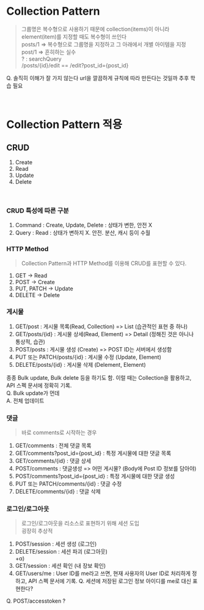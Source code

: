 # Collection Pattern
> 그룹명은 복수형으로 사용하기 때문에 collection(items)이 아니라 element(item)를 지정할 때도 복수형이 쓰인다<br/>
> posts/1 => 복수형으로 그룹명을 지정하고 그 아래에서 개별 아이템을 지정<br/>
> post/1 => 흔히하는 실수<br/>
> ? : searchQuery<br/>
> /posts/{id}/edit == /edit?post_id={post_id}

Q. 솔직히 이해가 잘 가지 않는다 url을 깔끔하게 규칙에 따라 만든다는 것일까
   추후 학습 필요

<br>

# Collection Pattern 적용
## CRUD
1. Create
2. Read
3. Update
4. Delete

<br>

### CRUD 특성에 따른 구분
1. Command  : Create, Update, Delete : 상태가 변한, 안전 X
2. Query    : Read : 상태가 변하지 X. 안전. 분산, 캐시 등이 수월

### HTTP Method
> Collection Pattern과 HTTP Method를 이용해 CRUD를 표현할 수 있다.
1. GET -> Read
2. POST -> Create
3. PUT, PATCH -> Update
4. DELETE -> Delete

### 게시물
1. GET/post
   : 게시물 목록(Read, Collection) => List (습관적인 표현 중 하나)
2. GET/posts/{id}
   : 게시물 상세(Read, Element) => Detail (정해진 것은 아니나 통상적, 습관)
3. POST/posts
   : 게시물 생성 (Create) => POST ID는 서버에서 생성함
4. PUT 또는 PATCH/posts/{id}
   : 게시물 수정 (Update, Element)
5. DELETE/posts/{id}
   : 게시물 삭제 (Delement, Element)

종종 Bulk update, Bulk delete 등을 하기도 함. 이럴 때는 Collection을 활용하고, API 스펙 문서에 정확히 기록.<br>
Q. Bulk update가 먼데<br>
A. 전체 업데이트<br>

### 댓글
> 바로 comments로 시작하는 경우
1. GET/comments                        : 전체 댓글 목록  
2. GET/comments?post_id={post_id}      : 특정 게시물에 대한 댓글 목록
3. GET/comments/{id}                   : 댓글 상세
4. POST/comments                       : 댓글생성 => 어떤 게시물? (Body에 Post ID 정보를 담아야)
5. POST/comments?post_id={post_id}     : 특정 게시물에 대한 댓글 생성
6. PUT 또는 PATCH/comments/{id}         : 댓글 수정
7. DELETE/comments/{id}                : 댓글 삭제

### 로그인/로그아웃
> 로그인/로그아웃을 리소스로 표현하기 위해 세션 도입 <br> 굉장히 추상적
1. POST/session      : 세션 생성 (로그인)
2. DELETE/session    : 세션 파괴 (로그아웃) <br>
+α)
3. GET/session       : 세션 확인 (내 장보 확인)
4. GET/users/me  : User ID를 me라고 쓰면, 현재 사용자의 User ID로 처리하게 정하고, API 스펙 문서에 기록.
   Q. 세션에 저장된 로그인 정보 아이디를 me로 대신 표현한다? 

Q. POST/accesstoken ?